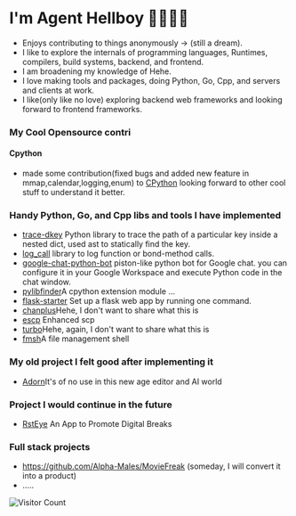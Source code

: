 
# I'm Agent Hellboy 👋🏾👨‍💻
  - Enjoys contributing to things anonymously -> (still a dream).
  - I like to explore the internals of programming languages, Runtimes, compilers, build systems, backend, and frontend.
  - I am broadening my knowledge of Hehe.
  - I love making tools and packages, doing Python, Go, Cpp, and servers and clients at work.
  - I like(only like no love) exploring backend web frameworks and looking forward to frontend frameworks.

### My Cool Opensource contri 
#### Cpython 
  - made some contribution(fixed bugs and added new feature in mmap,calendar,logging,enum) to [CPython](https://github.com/search?q=repo%3Apython%2Fcpython+author%3AAgent-Hellboy+is%3Amerged&type=pullrequests) looking forward to other cool stuff to understand it better.

### Handy Python, Go, and Cpp libs and tools I have implemented

  - [trace-dkey](https://github.com/Agent-Hellboy/trace-dkey) Python library to trace the path of a particular key inside a nested dict, used ast to statically find the key. 
  - [log_call](https://github.com/Agent-Hellboy/log_call) library to log function or bond-method calls.
  - [google-chat-python-bot](https://github.com/Agent-Hellboy/google-chat-python-bot) piston-like python bot for Google chat. you can configure it in your Google Workspace and execute Python code in the chat window.
  - [pylibfinder](https://github.com/Agent-Hellboy/pylibfinder)A cpython extension module ... 
  - [flask-starter](https://github.com/Agent-Hellboy/flask-starter) Set up a flask web app by running one command.
  - [chanplus](https://github.com/Agent-Hellboy/chanplus)Hehe, I don't want to share what this is
  - [escp](https://github.com/Agent-Hellboy/escp) Enhanced scp
  - [turbo](https://github.com/Agent-Hellboy/turbo)Hehe, again, I don't want to share what this is
  - [fmsh](https://github.com/Agent-Hellboy/fmsh)A file management shell 

### My old project I felt good after implementing it 
  - [Adorn](https://github.com/Agent-Hellboy/Adorn)It's of no use in this new age editor and AI world

### Project I would continue in the future 
  - [RstEye](https://github.com/RstEyeApp/rsteye) An App to Promote Digital Breaks

### Full stack projects
   - https://github.com/Alpha-Males/MovieFreak (someday, I will convert it into a product)
   - .....

![Visitor Count](https://profile-counter.glitch.me/Agent-Hellboy/count.svg)
